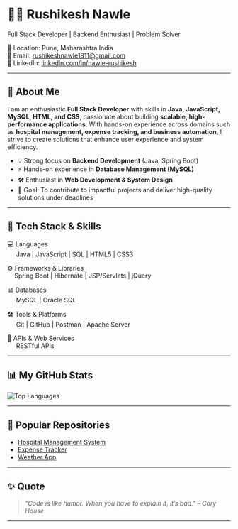 # 👨‍💻 Rushikesh Nawle

 Full Stack Developer | Backend Enthusiast | Problem Solver  

📍 Location: Pune, Maharashtra India  
📧 Email: rushikeshnawle1811@gmail.com  
🔗 LinkedIn: [linkedin.com/in/nawle-rushikesh](https://www.linkedin.com/in/nawle-rushikesh/
)

---

## 🚀 About Me  

I am an enthusiastic **Full Stack Developer** with skills in **Java, JavaScript, MySQL, HTML, and CSS**, passionate about building **scalable, high-performance applications**. With hands-on experience across domains such as **hospital management, expense tracking, and business automation**, I strive to create solutions that enhance user experience and system efficiency.

- 💡 Strong focus on **Backend Development** (Java, Spring Boot)  
- ⚡ Hands-on experience in **Database Management (MySQL)**  
- 🛠️ Enthusiast in **Web Development & System Design**  
- 🎯 Goal: To contribute to impactful projects and deliver high-quality solutions under deadlines  

---
## 🔧 Tech Stack & Skills

 💻 Languages<br>
    &nbsp;&nbsp;&nbsp;&nbsp; Java  |  JavaScript  |  SQL  |  HTML5  |  CSS3

 ⚙️ Frameworks & Libraries<br>
   &nbsp;&nbsp;&nbsp;&nbsp;Spring Boot  |  Hibernate  |  JSP/Servlets  |  jQuery

 📊 Databases<br>
  &nbsp;&nbsp;&nbsp;&nbsp;  MySQL  |  Oracle SQL

🛠️ Tools & Platforms<br>
  &nbsp;&nbsp;&nbsp;&nbsp; Git  |  GitHub  |  Postman  |  Apache Server 
 
  🔗 APIs & Web Services<br>
   &nbsp;&nbsp;&nbsp;&nbsp; RESTful APIs

---

## 📊 My GitHub Stats  

![Top Languages](https://github-readme-stats.vercel.app/api/top-langs/?username=RushiNawle&layout=compact&theme=radical)


---

## 🔗 Popular Repositories  

- [Hospital Management System](https://github.com/RushiNawle/hospital_management_system)  
- [Expense Tracker](https://github.com/RushiNawle/expense-tracker)  
- [Weather App](https://github.com/RushiNawle/weather-app)  

---

## ✨ Quote  

> *"Code is like humor. When you have to explain it, it’s bad." – Cory House*  

---
